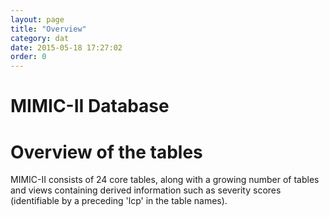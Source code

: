 ```yaml
---
layout: page
title: "Overview"
category: dat
date: 2015-05-18 17:27:02
order: 0
---
```


# MIMIC-II Database

# Overview of the tables

MIMIC-II consists of 24 core tables, along with a growing number of tables and views containing derived information such as severity scores (identifiable by a preceding 'lcp' in the table names).



